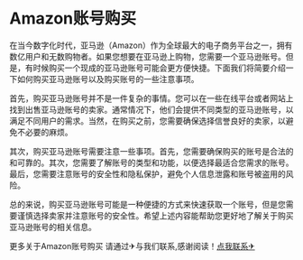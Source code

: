 # Amazon账号购买

在当今数字化时代，亚马逊（Amazon）作为全球最大的电子商务平台之一，拥有数亿用户和无数购物者。如果您想要在亚马逊上购物，您需要一个亚马逊账号。但是，有时候购买一个现成的亚马逊账号可能会更方便快捷。下面我们将简要介绍一下如何购买亚马逊账号以及购买账号的一些注意事项。

首先，购买亚马逊账号并不是一件复杂的事情。您可以在一些在线平台或者网站上找到出售亚马逊账号的卖家。通常情况下，他们会提供不同类型的亚马逊账号，以满足不同用户的需求。当然，在购买之前，您需要确保选择信誉良好的卖家，以避免不必要的麻烦。

其次，购买亚马逊账号需要注意一些事项。首先，您需要确保购买的账号是合法的和可靠的。其次，您需要了解账号的类型和功能，以便选择最适合您需求的账号。最后，您需要注意账号的安全性和隐私保护，避免个人信息泄露和账号被盗用的风险。

总的来说，购买亚马逊账号可能是一种便捷的方式来快速获取一个账号，但是您需要谨慎选择卖家并注意账号的安全性。希望上述内容能帮助您更好地了解关于购买亚马逊账号的相关信息。

更多关于Amazon账号购买 请通过✈与我们联系,感谢阅读！[点我联系✈](https://faq.G208.com)